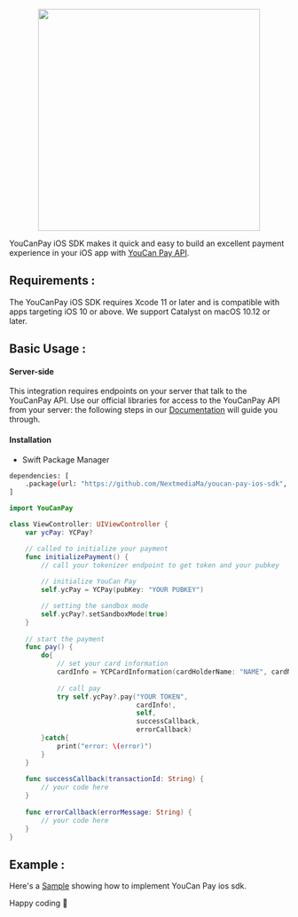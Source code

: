 <p align="center"><a href="https://pay.youcan.shop" target="_blank"><img src="https://pay.youcan.shop/images/ycpay-logo.svg" width="400"></a></p>


YouCanPay iOS SDK makes it quick and easy to build an excellent payment experience in your iOS app with [YouCan Pay API](https://pay.youcan.shop/docs).

## Requirements :

The YouCanPay iOS SDK requires Xcode 11 or later and is compatible with apps targeting iOS 10 or above. We support Catalyst on macOS 10.12 or later.

## Basic Usage :

####  Server-side 

This integration requires endpoints on your server that talk to the YouCanPay API. Use our official libraries for access to the YouCanPay API from your server:  the following steps in our [Documentation](https://pay.youcan.shop/docs) will guide you through.

#### Installation 

- Swift Package Manager 
```bash
dependencies: [
    .package(url: "https://github.com/NextmediaMa/youcan-pay-ios-sdk", .upToNextMajor(from: "0.0.1"))
]
```

```swift
import YouCanPay

class ViewController: UIViewController {
    var ycPay: YCPay?

    // called to initialize your payment
    func initializePayment() {
        // call your tokenizer endpoint to get token and your pubkey
        
        // initialize YouCan Pay
        self.ycPay = YCPay(pubKey: "YOUR PUBKEY")

        // setting the sandbox mode
        self.ycPay?.setSandboxMode(true)
    }
    
    // start the payment
    func pay() {
        do{
            // set your card information
            cardInfo = YCPCardInformation(cardHolderName: "NAME", cardNumber: "XXXXXXXXXXXXXXXX", expiryDate: "XX/XX", cvv: "XXX")
            
            // call pay
            try self.ycPay?.pay("YOUR TOKEN",
                                cardInfo!,
                                self,
                                successCallback,
                                errorCallback)
        }catch{
            print("error: \(error)")
        }
    }
    
    func successCallback(transactionId: String) {
        // your code here
    }
    
    func errorCallback(errorMessage: String) {
        // your code here
    }
}
```

## Example :

Here's a [Sample](https://github.com/NextmediaMa/youcan-pay-ios-integration-example) showing how to implement YouCan Pay ios sdk.

Happy coding :slightly_smiling_face:
